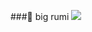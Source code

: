 ###🦇 big rumi
<img src="https://github-readme-stats.vercel.app/api?username=newbrumi&&show_icons=true&title_color=ffffff&icon_color=bb2acf&text_color=daf7dc&bg_color=151515">
<!--
**newbrumi/newbrumi** is a ✨ _special_ ✨ repository because its `README.md` (this file) appears on your GitHub profile.

Here are some ideas to get you started:

- 🔭 I’m currently working on ...
- 🌱 I’m currently learning ...
- 👯 I’m looking to collaborate on ...
- 🤔 I’m looking for help with ...
- 💬 Ask me about ...
- 📫 How to reach me: ...
- 😄 Pronouns: ...
- ⚡ Fun fact: ...
-->
